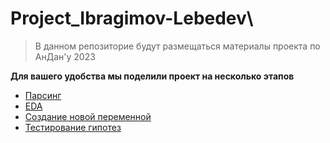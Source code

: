# Project_Ibragimov-Lebedev\

> В данном репозиторие будут размещаться материалы проекта по АнДан'у 2023


**Для вашего удобства мы поделили проект на несколько этапов**
- [Парсинг](./parser)
- [EDA](./EDA)
- [Создание новой переменной](./new_parameter)
- [Тестирование гипотез](./Machine_learning)
